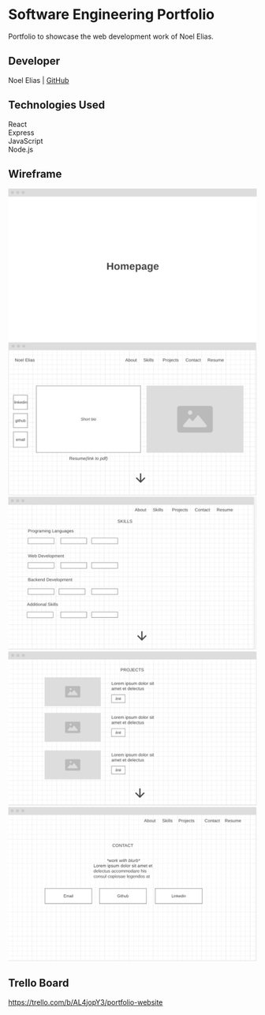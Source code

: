 # Software Engineering Portfolio
Portfolio to showcase the web development work of Noel Elias.

## Developer
Noel Elias | [GitHub](https://github.com/eliaswnoel) 

## Technologies Used
React<br>
Express<br>
JavaScript<br>
Node.js

## Wireframe
![Homepage](/images/wireframe05.png)
![About](/images/wireframe01.png)
![Skills](/images/wireframe02.png)
![Projects](/images/wireframe03.png)
![Contact](/images/wireframe04.png)


## Trello Board
https://trello.com/b/AL4jopY3/portfolio-website


